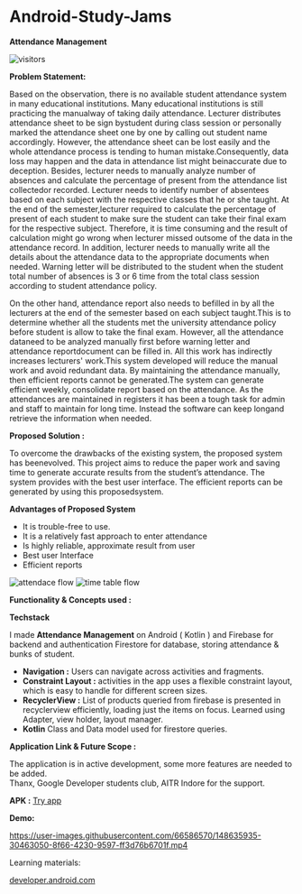 # Android-Study-Jams

**Attendance Management**

![visitors](https://visitor-badge.glitch.me/badge?page_id=shadsheikh.attendancemanagment)

**Problem Statement:**

Based on the observation, there is no available student attendance system in many educational institutions. Many educational institutions is still practicing the manualway of taking daily attendance. Lecturer distributes attendance sheet to be sign bystudent during class session or personally marked the attendance sheet one by one by calling out student name accordingly. However, the attendance sheet can be lost easily and the whole attendance process is tending to human mistake.Consequently, data loss may happen and the data in attendance list might beinaccurate due to deception. Besides, lecturer needs to manually analyze number of absences and calculate the percentage of present from the attendance list collectedor recorded. Lecturer needs to identify number of absentees based on each subject with the respective classes that he or she taught. At the end of the semester,lecturer required to calculate the percentage of present of each student to make sure the student can take their final exam for the respective subject. Therefore, it is time consuming and the result of calculation might go wrong when lecturer missed outsome of the data in the attendance record. In addition, lecturer needs to manually write all the details about the attendance data to the appropriate documents when needed. Warning letter will be distributed to the student when the student total number of absences is 3 or 6 time from the total class session according to student attendance policy. 

On the other hand, attendance report also needs to befilled in by all the lecturers at the end of the semester based on each subject taught.This is to determine whether all the students met the university attendance policy before student is allow to take the final exam. However, all the attendance dataneed to be analyzed manually first before warning letter and attendance reportdocument can be filled in. All this work has indirectly increases lecturers' work.This system developed will reduce the manual work and avoid redundant data. By maintaining the attendance manually, then efficient reports cannot be generated.The system can generate efficient weekly, consolidate report based on the attendance. As the attendances are maintained in registers it has been a tough task for admin and staff to maintain for long time. Instead the software can keep longand retrieve the information when needed.

**Proposed Solution :**

To overcome the drawbacks of the existing system, the proposed system has beenevolved. This project aims to reduce the paper work and saving time to generate
accurate results from the student’s attendance. The system provides with the best user interface. The efficient reports can be generated by using this proposedsystem.
 
**Advantages of Proposed System**
 - It is trouble-free to use.
 - It is a relatively fast approach to enter attendance
 - Is highly reliable, approximate result from user
 - Best user Interface
 - Efficient reports

![attendace flow](https://user-images.githubusercontent.com/66586570/148637252-7dfb74ce-144b-4e94-9d0b-e915dd891194.jpg)
![time table flow](https://user-images.githubusercontent.com/66586570/148637258-5f99c0c0-97f0-4e7c-ba42-bb927df85309.jpg)

**Functionality & Concepts used :**

**Techstack**

I made **Attendance Management** on Android ( Kotlin ) and Firebase for backend and authentication Firestore for database, storing attendance & bunks of student.

 - **Navigation :** Users can navigate across activities and fragments.
 -  **Constraint Layout :**  activities in the app uses a flexible constraint layout, which is easy to handle for different screen sizes.
 - **RecyclerView :** List of products queried from firebase is presented in recyclerview efficiently, loading  just the items on focus. Learned using Adapter, view holder, layout manager.
 -  **Kotlin** Class and Data model used for firestore queries.




**Application Link & Future Scope :**

The application is in active development, some more features are needed to be added.  
Thanx, Google Developer students club, AITR Indore for the support. 

**APK :**   [Try app](https://github.com/Shad-Sheikh/Attendance-Managment/blob/main/APK/Attendance%20Managment.apk)

**Demo:**

https://user-images.githubusercontent.com/66586570/148635935-30463050-8f66-4230-9597-ff3d76b6701f.mp4





Learning materials: 

[developer.android.com](https://developer.android.com/courses/android-basics-kotlin/course)

